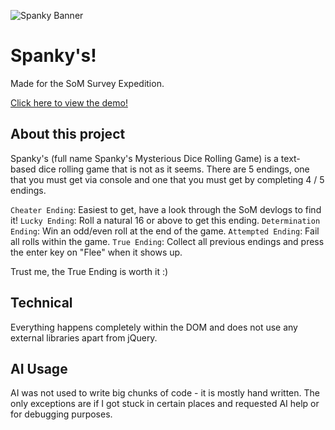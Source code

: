 ![Spanky Banner](https://hc-cdn.hel1.your-objectstorage.com/s/v3/fb3220cce92d9b3034ef3ff7562079e1107bb0f1_spanky_cover_banner.png)

# Spanky's!
Made for the SoM Survey Expedition.

[Click here to view the demo!](https://solarcosmic.github.io/som-survey-expedition/)

## About this project
Spanky's (full name Spanky's Mysterious Dice Rolling Game) is a text-based dice rolling game that is not as it seems. There are 5 endings, one that you must get via console and one that you must get by completing 4 / 5 endings.

`Cheater Ending`: Easiest to get, have a look through the SoM devlogs to find it!
`Lucky Ending`: Roll a natural 16 or above to get this ending.
`Determination Ending`: Win an odd/even roll at the end of the game.
`Attempted Ending`: Fail all rolls within the game.
`True Ending`: Collect all previous endings and press the enter key on "Flee" when it shows up.

Trust me, the True Ending is worth it :)

## Technical
Everything happens completely within the DOM and does not use any external libraries apart from jQuery.

## AI Usage
AI was not used to write big chunks of code - it is mostly hand written. The only exceptions are if I got stuck in certain places and requested AI help or for debugging purposes.